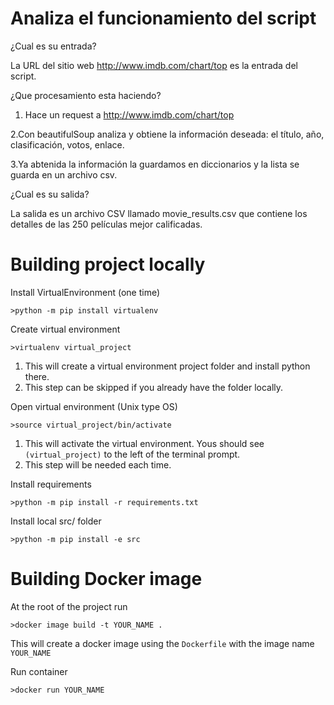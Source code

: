 # Analiza el funcionamiento del script
¿Cual es su entrada?

La URL del sitio web http://www.imdb.com/chart/top es la entrada del script.

¿Que procesamiento esta haciendo?
1. Hace un request a http://www.imdb.com/chart/top

2.Con beautifulSoup analiza y obtiene la información deseada: el título, año, clasificación, votos, enlace.

3.Ya abtenida la información la guardamos en diccionarios y  la lista se guarda en un archivo csv.

¿Cual es su salida?

La salida es un archivo CSV llamado movie_results.csv que contiene los detalles de las 250 películas mejor calificadas.


# Building project locally
Install VirtualEnvironment (one time)

    >python -m pip install virtualenv

Create virtual environment

    >virtualenv virtual_project

1. This will create a virtual environment project folder and install python there.
2. This step can be skipped if you already have the folder locally.

Open virtual environment (Unix type OS)

    >source virtual_project/bin/activate

1. This will activate the virtual environment.  Yous should see `(virtual_project)` to the left of the terminal prompt.
2. This step will be needed each time.

Install requirements
    
    >python -m pip install -r requirements.txt

Install local src/ folder

    >python -m pip install -e src 

# Building Docker image
At the root of the project run

    >docker image build -t YOUR_NAME .

This will create a docker image using the `Dockerfile` with the image name `YOUR_NAME`

Run container

    >docker run YOUR_NAME